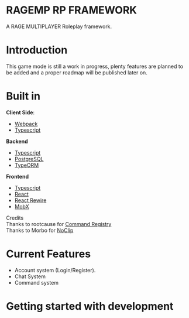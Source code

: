 # RAGEMP RP FRAMEWORK

A RAGE MULTIPLAYER Roleplay framework.

# Introduction
>
This game mode is still a work in progress, plenty features are planned to be added and a proper roadmap will be published later on.



# Built in
>
**Client Side**:<br>
* [Webpack](https://webpack.js.org/)
* [Typescript](https://www.typescriptlang.org/) 

**Backend**<br>
* [Typescript](https://www.typescriptlang.org/) 
* [PostgreSQL](https://www.postgresql.org/)
* [TypeORM](https://typeorm.io/)<br>


**Frontend**
* [Typescript](https://www.typescriptlang.org/) 
* [React](https://react.dev/)
* [React Rewire](https://www.npmjs.com/package/react-app-rewired)
* [MobX](https://mobx.js.org/README.html)

>
Credits<br>
Thanks to rootcause for [Command Registry](https://rage.mp/files/file/375-improved-commands/)<br>
Thanks to Morbo for [NoClip](https://rage.mp/files/file/163-noclip/)

# Current Features
 - Account system (Login/Register).
 - Chat System
 - Command system
 #

# Getting started with development
>
